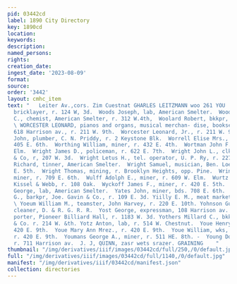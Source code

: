 ```yaml
---
pid: 03442cd
label: 1890 City Directory
key: 1890cd
location: 
keywords: 
description: 
named_persons: 
rights: 
creation_date: 
ingest_date: '2023-08-09'
format: 
source: 
order: '3442'
layout: cmhc_item
text: "   Leiter Av.,cors. Zim Cuestnat GHARLES LEITZMANN woo 261 YOU  Woods John,
  bricklayer, r. 124 W, 3d.  Woods Joseph, lab, American Smelter.  Woodward Edwin
  C., chemist, American Smelter, r. 312 W.4th,  Woolard Robert, bkkpr, r. 528 E. 7th.
  \ WORCESTER LEONARD, pianos and organs, musical merchan- dise, bookseller and stationer,
  618 Harrison av., r. 211 W. 9th.  Worcester Leonard, Jr., r. 211 W. 9th.  Wormsley
  John, plumber, C. N. Priddy, r. 2 Keystone Blk.  Worrell Elise Mrs., boarding, r.
  405 E. 6th.  Worthing William, miner, r. 432 E. 4th.  Wortman John F., r. 505 W.
  Elm.  Wright James D., policeman, r. 622 E. 7th.  Wright John L., clk, W. T. Booth
  & Co, r, 207 W. 3d.  Wright Letus H., tel. operator, U. P. Ry, r. 227 E. sth.  Wright
  Richard, tinner, American Smelter.  Wright Samuel, musician, Ben. Loeb, r. 3184
  E. 5th.  Wright Thomas, mining, r. Brooklyn Heights, opp. Pine.  Wringe Denny J.,
  miner, r. 709 E. 6th.  Wulff Adolph E., miner, r. 609 W. Elm.  Wurtz Philip, barber,
  Kissel & Webb, r. 108 Oak.  Wyckoff James F., miner, r. 420 E. 5th.  Y  Yaklovitsgsh
  George, lab, American Smelter.  Yates John, miner, bds. 708 E. 6th.  Yates William
  G., barkpr, Joe. Gavin & Co., r. 109 E. 3d. Yiilly E. M., meat market, 218 E. 3d.
  \ Yoeum William M., teamster, John Harvey, r. 220 E. 10th. Yohnson Gustaf, coach
  cleaner, D. & R. G. R. R.  Yost George, expressman, 108 Harrison av.  Yost Newton,
  porter, Pioneer Billiard Hall, r. 1183 W. 3d. Yothers Millard C., bkkpr, C. C. Davis
  & Co. r. 214 W. &th. Yotz Anton, lab, r. 514 W. Chestnut.  Youe Henry, miner, r.
  420 E. 9th.  Youe Mary Ann Mrez., r. 420 E. 9th.  Youe William, wks, City Laundry,
  r. 420 E. 9th.  Youmans George A., miner, r. 511 HE. 8th. -  Young Dora A. Mrs.,
  r. 711 Harrison av.  J. J, QUINN, zasr wets srazer. GRAINING    "
thumbnail: "/img/derivatives/iiif/images/03442cd/full/250,/0/default.jpg"
full: "/img/derivatives/iiif/images/03442cd/full/1140,/0/default.jpg"
manifest: "/img/derivatives/iiif/03442cd/manifest.json"
collection: directories
---
```

